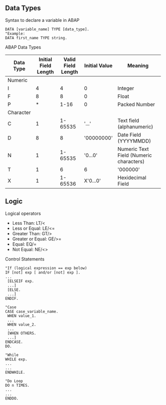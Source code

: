 ## Data Types
Syntax to declare a variable in ABAP
``` ABAP
DATA [variable_name] TYPE [data_type].
"Example:
DATA first_name TYPE string.
```
ABAP Data Types

|Data Type|Initial Field Length|Valid Field Length|Initial Value| Meaning|
|---------|-------------------|-------------------|-------------|--------|
|Numeric|
|I|4|4|0|Integer|
|F|8|8|0| Float|
|P|*|1-16|0|Packed Number|
|Character|
|C|1|1-65535|'...'|Text field (alphanumeric)|
|D|8|8|'00000000'|Date Field (YYYYMMDD)|
|N|1|1-65535|'0...0'|Numeric Text Field (Numeric characters)|
|T|1|6|6|'000000'|Time Field (HHMMSS)|
|X|1|1-65536|X'0...0'|Hexidecimal Field|

## Logic
Logical operators
* Less Than: LT/<
* Less or Equal: LE/<=
* Greater Than: GT/>
* Greater or Equal: GE/>=
* Equal: EQ/=
* Not Equal: NE/<>
 
Control Statements
```ABAP
"If (logical expression == exp below)
IF [not] exp [ and/or [not] exp ].
...
 [ELSEIF exp.
 ...]
 [ELSE.
 ...]
ENDIF.

"Case
CASE case_variable_name.
 WHEN value_1.
 ...
 WHEN value_2.
 ...
 [WHEN OTHERS.
 ...]
ENDCASE.
DO.

"While
WHILE exp.
...
...
ENDWHILE.

"Do Loop
DO n TIMES.
...
...
ENDDO.
```
